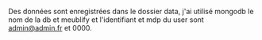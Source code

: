 Des données sont enregistrées dans le dossier data, j'ai utilisé mongodb le nom de la db et meublify et l'identifiant et mdp du user sont admin@admin.fr et 0000.